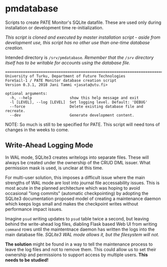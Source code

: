 # pmdatabase
Scripts to create PATE Monitor's SQLite datafile. These are used only during installation or development time re-initialization.

*This script is cloned and executed by master installation script - aside from development use, this script has no other use than one-time database creation.*

Intended directory is `/srv/pmdatabase`. *Remember that the `/srv` directory itself has to be writable for accounts using the database file.*

    =============================================================================
    University of Turku, Department of Future Technologies
    ForeSail-1 / PATE Monitor database creation script
    Version 0.3.1, 2018 Jani Tammi <jasata@utu.fi>
    
    optional arguments:
      -h, --help                 show this help message and exit
      -l [LEVEL], --log [LEVEL]  Set logging level. Default: 'DEBUG'
      --force                    Delete existing database file and recreate.
      --dev                      Generate development content.
 
 
 NOTE: So much is still to be specified for PATE. This script will need tons of changes in the weeks to come.

## Write-Ahead Logging Mode
In WAL mode, SQLite3 creates writelogs into separate files. These will always be created under the ownership of the CRUD DML issuer. What permission mask is used, is unclear at this time.

For multi-user solution, this imposes a difficult issue where the main strengths of WAL mode are lost into journal file accessability issues. This is most acute in the planned architecture which was hoping to avoid occasional "long commits" (automatic checkpointing) by adopting the SQLite3 documentation proposed model of creating a maintenance daemon which keeps logs small and makes the checkpoint writes without performance impact issues.

Imagine `psud` writing updates to `psud` table twice a second, but leaving behind the write-ahead log files, diabling Flask based Web UI from writing `command` rows until the maintentnace daemon has written the logs into the main database file. *SQLite3 WAL mode allows it, but the filesystem will not.*

**The solution** might be found in a way to tell the maintenance process to leave the log files and not to remove them. This could allow us to set their ownership and permissions to support access by multiple users. **This needs to be studied!**
